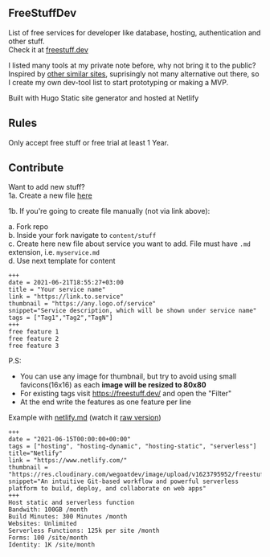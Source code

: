 ## FreeStuffDev
List of free services for developer like database, hosting, authentication and other stuff.  
Check it at [freestuff.dev](https://freestuff.dev)  

I listed many tools at my private note before, why not bring it to the public?
Inspired by [other similar sites](https://freestuff.dev/tags/other-list/), suprisingly not many alternative out there, so I create my own dev-tool list to start prototyping or making a MVP.

Built with Hugo Static site generator and hosted at Netlify

## Rules
Only accept free stuff or free trial at least 1 Year.

## Contribute
Want to add new stuff?   
1a. Create a new file [here](https://github.com/hilmanski/freeStuffDev/new/main/content/stuff?value=%2B%2B%2B%0Adate%20%3D%20%22YYYY-MM-DDT00%3A00%3A00%2B00%3A00%22%0Atags%20%3D%20%5B%22tag%22%5D%0Atitle%3D%22Title%22%0Alink%20%3D%20%22https%3A%2F%2Flink%22%0Athumbnail%20%3D%20%22url_thumbnail%22%0Asnippet%3D%22Snippet%20of%20product%22%0A%2B%2B%2B%0ADetail%20what%27s%20free%20here..%0A)

1b. If you're going to create file manually (not via link above):

a. Fork repo  
b. Inside your fork navigate to `content/stuff`  
c. Create here new file about service you want to add. File must have `.md` extension, i.e. `myservice.md`  
d. Use next template for content

```
+++
date = 2021-06-21T18:55:27+03:00
title = "Your service name"
link = "https://link.to.service"
thumbnail = "https://any.logo.of/service"
snippet="Service description, which will be shown under service name"
tags = ["Tag1","Tag2","TagN"]
+++ 
free feature 1
free feature 2
free feature 3
```

P.S:

- You can use any image for thumbnail, but try to avoid using small favicons(16x16) as each **image will be resized to 80x80**
- For existing tags visit https://freestuff.dev/ and open the "Filter"
- At the end write the features as one feature per line

Example with [netlify.md](https://github.com/NEK-RA/freeStuffDev/blob/main/content/stuff/netlify.md) (watch it [raw version](https://raw.githubusercontent.com/NEK-RA/freeStuffDev/main/content/stuff/netlify.md))
```
+++
date = "2021-06-15T00:00:00+00:00"
tags = ["hosting", "hosting-dynamic", "hosting-static", "serverless"]
title="Netlify"
link = "https://www.netlify.com/"
thumbnail = "https://res.cloudinary.com/wegoatdev/image/upload/v1623795952/freestuffdev/stuff/netlify.png"
snippet="An intuitive Git-based workflow and powerful serverless platform to build, deploy, and collaborate on web apps"
+++
Host static and serverless function
Bandwith: 100GB /month
Build Minutes: 300 Minutes /month
Websites: Unlimited
Serverless Functions: 125k per site /month
Forms: 100 /site/month
Identity: 1K /site/month
```
